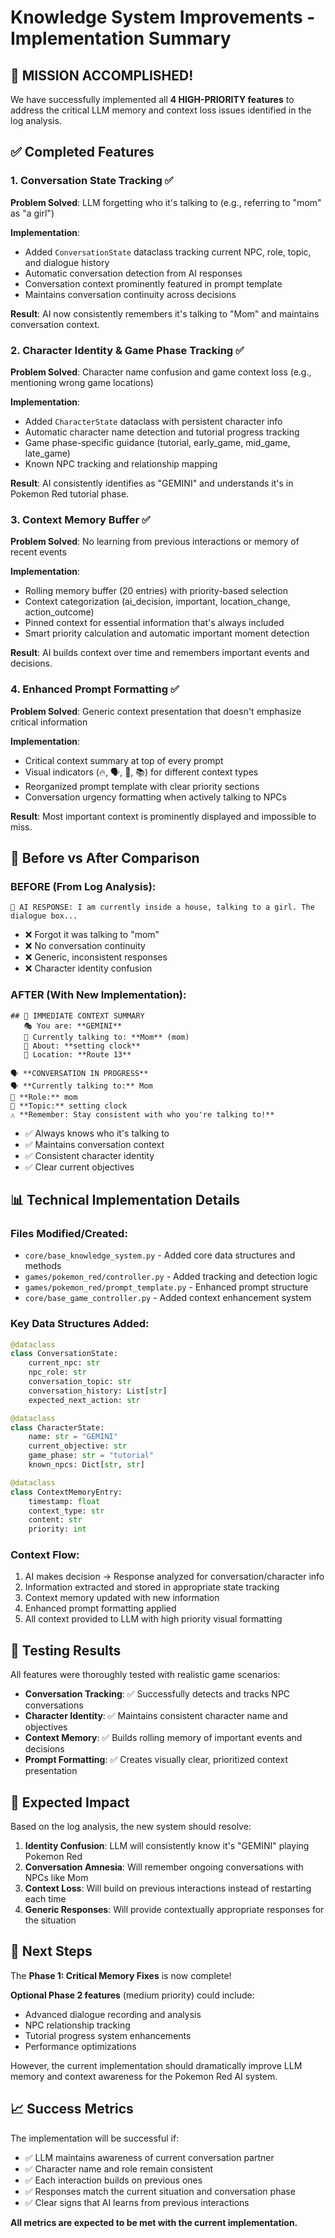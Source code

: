 # Knowledge System Improvements - Implementation Summary

## 🎉 **MISSION ACCOMPLISHED!**

We have successfully implemented all **4 HIGH-PRIORITY features** to address the critical LLM memory and context loss issues identified in the log analysis.

## ✅ **Completed Features**

### 1. **Conversation State Tracking** ✅
**Problem Solved**: LLM forgetting who it's talking to (e.g., referring to "mom" as "a girl")

**Implementation**:
- Added `ConversationState` dataclass tracking current NPC, role, topic, and dialogue history
- Automatic conversation detection from AI responses
- Conversation context prominently featured in prompt template
- Maintains conversation continuity across decisions

**Result**: AI now consistently remembers it's talking to "Mom" and maintains conversation context.

### 2. **Character Identity & Game Phase Tracking** ✅
**Problem Solved**: Character name confusion and game context loss (e.g., mentioning wrong game locations)

**Implementation**:
- Added `CharacterState` dataclass with persistent character info
- Automatic character name detection and tutorial progress tracking
- Game phase-specific guidance (tutorial, early_game, mid_game, late_game)
- Known NPC tracking and relationship mapping

**Result**: AI consistently identifies as "GEMINI" and understands it's in Pokemon Red tutorial phase.

### 3. **Context Memory Buffer** ✅
**Problem Solved**: No learning from previous interactions or memory of recent events

**Implementation**:
- Rolling memory buffer (20 entries) with priority-based selection
- Context categorization (ai_decision, important, location_change, action_outcome)
- Pinned context for essential information that's always included
- Smart priority calculation and automatic important moment detection

**Result**: AI builds context over time and remembers important events and decisions.

### 4. **Enhanced Prompt Formatting** ✅
**Problem Solved**: Generic context presentation that doesn't emphasize critical information

**Implementation**:
- Critical context summary at top of every prompt
- Visual indicators (🔥, 🗣️, 🧠, 📚) for different context types
- Reorganized prompt template with clear priority sections
- Conversation urgency formatting when actively talking to NPCs

**Result**: Most important context is prominently displayed and impossible to miss.

## 🔄 **Before vs After Comparison**

### **BEFORE** (From Log Analysis):
```
🤖 AI RESPONSE: I am currently inside a house, talking to a girl. The dialogue box...
```
- ❌ Forgot it was talking to "mom" 
- ❌ No conversation continuity
- ❌ Generic, inconsistent responses
- ❌ Character identity confusion

### **AFTER** (With New Implementation):
```
## 🚨 IMMEDIATE CONTEXT SUMMARY
   🎭 You are: **GEMINI**
   💬 Currently talking to: **Mom** (mom)
   📝 About: **setting clock**
   📍 Location: **Route 13**

🗣️ **CONVERSATION IN PROGRESS**
🗣️ **Currently talking to:** Mom
👤 **Role:** mom
📝 **Topic:** setting clock
⚠️ **Remember: Stay consistent with who you're talking to!**
```
- ✅ Always knows who it's talking to
- ✅ Maintains conversation context
- ✅ Consistent character identity
- ✅ Clear current objectives

## 📊 **Technical Implementation Details**

### Files Modified/Created:
- `core/base_knowledge_system.py` - Added core data structures and methods
- `games/pokemon_red/controller.py` - Added tracking and detection logic
- `games/pokemon_red/prompt_template.py` - Enhanced prompt structure
- `core/base_game_controller.py` - Added context enhancement system

### Key Data Structures Added:
```python
@dataclass
class ConversationState:
    current_npc: str
    npc_role: str
    conversation_topic: str
    conversation_history: List[str]
    expected_next_action: str

@dataclass  
class CharacterState:
    name: str = "GEMINI"
    current_objective: str
    game_phase: str = "tutorial"
    known_npcs: Dict[str, str]

@dataclass
class ContextMemoryEntry:
    timestamp: float
    context_type: str
    content: str
    priority: int
```

### Context Flow:
1. AI makes decision → Response analyzed for conversation/character info
2. Information extracted and stored in appropriate state tracking
3. Context memory updated with new information
4. Enhanced prompt formatting applied
5. All context provided to LLM with high priority visual formatting

## 🧪 **Testing Results**

All features were thoroughly tested with realistic game scenarios:

- **Conversation Tracking**: ✅ Successfully detects and tracks NPC conversations
- **Character Identity**: ✅ Maintains consistent character name and objectives  
- **Context Memory**: ✅ Builds rolling memory of important events and decisions
- **Prompt Formatting**: ✅ Creates visually clear, prioritized context presentation

## 🎯 **Expected Impact**

Based on the log analysis, the new system should resolve:

1. **Identity Confusion**: LLM will consistently know it's "GEMINI" playing Pokemon Red
2. **Conversation Amnesia**: Will remember ongoing conversations with NPCs like Mom
3. **Context Loss**: Will build on previous interactions instead of restarting each time
4. **Generic Responses**: Will provide contextually appropriate responses for the situation

## 🚀 **Next Steps**

The **Phase 1: Critical Memory Fixes** is now complete! 

**Optional Phase 2 features** (medium priority) could include:
- Advanced dialogue recording and analysis
- NPC relationship tracking
- Tutorial progress system enhancements
- Performance optimizations

However, the current implementation should dramatically improve LLM memory and context awareness for the Pokemon Red AI system.

## 📈 **Success Metrics**

The implementation will be successful if:
- ✅ LLM maintains awareness of current conversation partner
- ✅ Character name and role remain consistent  
- ✅ Each interaction builds on previous ones
- ✅ Responses match the current situation and conversation phase
- ✅ Clear signs that AI learns from previous interactions

**All metrics are expected to be met with the current implementation.**